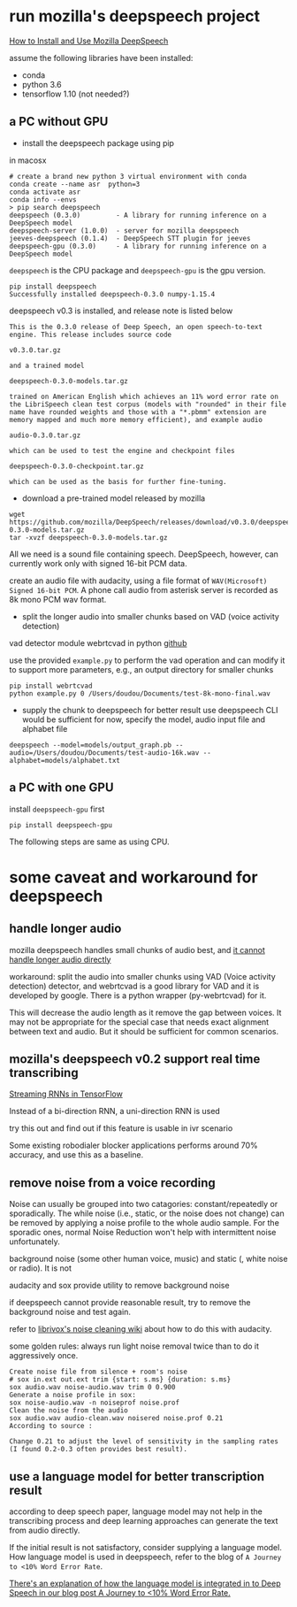# run mozilla's deepspeech project
[How to Install and Use Mozilla DeepSpeech](https://progur.com/2018/02/how-to-use-mozilla-deepspeech-tutorial.html)

assume the following libraries have been installed:
- conda
- python 3.6
- tensorflow 1.10 (not needed?)

## a PC without GPU
- install the deepspeech package using pip

in macosx
```
# create a brand new python 3 virtual environment with conda
conda create --name asr  python=3
conda activate asr
conda info --envs
> pip search deepspeech
deepspeech (0.3.0)         - A library for running inference on a DeepSpeech model
deepspeech-server (1.0.0)  - server for mozilla deepspeech
jeeves-deepspeech (0.1.4)  - DeepSpeech STT plugin for jeeves
deepspeech-gpu (0.3.0)     - A library for running inference on a DeepSpeech model
```

`deepspeech` is the CPU package and `deepspeech-gpu` is the gpu version.

```
pip install deepspeech
Successfully installed deepspeech-0.3.0 numpy-1.15.4
```

deepspeech v0.3 is installed, and release note is listed below
```
This is the 0.3.0 release of Deep Speech, an open speech-to-text engine. This release includes source code

v0.3.0.tar.gz

and a trained model

deepspeech-0.3.0-models.tar.gz

trained on American English which achieves an 11% word error rate on the LibriSpeech clean test corpus (models with "rounded" in their file name have rounded weights and those with a "*.pbmm" extension are memory mapped and much more memory efficient), and example audio

audio-0.3.0.tar.gz

which can be used to test the engine and checkpoint files

deepspeech-0.3.0-checkpoint.tar.gz

which can be used as the basis for further fine-tuning.
```

- download a pre-trained model released by mozilla
```
wget https://github.com/mozilla/DeepSpeech/releases/download/v0.3.0/deepspeech-0.3.0-models.tar.gz
tar -xvzf deepspeech-0.3.0-models.tar.gz
```

All we need is a sound file containing speech. DeepSpeech, however, can currently work only with signed 16-bit PCM data.

create an audio file with audacity, using a file format of `WAV(Microsoft) Signed 16-bit PCM`. A phone call audio from asterisk server is recorded as 8k mono PCM wav format.

- split the longer audio into smaller chunks based on VAD (voice activity detection) 

vad detector module webrtcvad in python
[github](https://github.com/wiseman/py-webrtcvad)

use the provided `example.py` to perform the vad operation and can modify it to support more parameters, e.g., an output directory for smaller chunks

```
pip install webrtcvad
python example.py 0 /Users/doudou/Documents/test-8k-mono-final.wav
```

- supply the chunk to deepspeech for better result
use deepspeech CLI would be sufficient for now, specify the model, audio input file and alphabet file
```
deepspeech --model=models/output_graph.pb --audio=/Users/doudou/Documents/test-audio-16k.wav --alphabet=models/alphabet.txt
```

## a PC with one GPU
install `deepspeech-gpu` first

```
pip install deepspeech-gpu
```

The following steps are same as using CPU.

# some caveat and workaround for deepspeech
## handle longer audio
mozilla deepspeech handles small chunks of audio best, and [it cannot handle longer audio directly](https://discourse.mozilla.org/t/longer-audio-files-with-deep-speech/22784)

workaround: split the audio into smaller chunks using VAD (Voice activity detection) detector, and webrtcvad is a good library for VAD and it is developed by google. There is a python wrapper (py-webrtcvad) for it.

This will decrease the audio length as it remove the gap between voices. It may not be appropriate for the special case that needs exact alignment between text and audio. But it should be sufficient for common scenarios.

## mozilla's deepspeech v0.2 support real time transcribing
[Streaming RNNs in TensorFlow](https://hacks.mozilla.org/2018/09/speech-recognition-deepspeech/)

Instead of a bi-direction RNN, a uni-direction RNN is used

try this out and find out if this feature is usable in ivr scenario

Some existing robodialer blocker applications performs around 70% accuracy, and use this as a baseline.

## remove noise from a voice recording
Noise can usually be grouped into two catagories: constant/repeatedly or sporadically. The while noise (i.e., static, or the noise does not change) can be removed by applying a noise profile to the whole audio sample. For the sporadic ones, normal Noise Reduction won't help with intermittent noise unfortunately.

background noise (some other human voice, music) and static (, white noise or radio). It is not 

audacity and sox provide utility to remove background noise

if deepspeech cannot provide reasonable result, try to remove the background noise and test again.

refer to [librivox's noise cleaning wiki](https://wiki.librivox.org/index.php/Noise_Cleaning) about how to do this with audacity.

some golden rules: always run light noise removal twice than to do it aggressively once.

```
Create noise file from silence + room's noise
# sox in.ext out.ext trim {start: s.ms} {duration: s.ms}
sox audio.wav noise-audio.wav trim 0 0.900
Generate a noise profile in sox:
sox noise-audio.wav -n noiseprof noise.prof
Clean the noise from the audio
sox audio.wav audio-clean.wav noisered noise.prof 0.21
According to source :

Change 0.21 to adjust the level of sensitivity in the sampling rates (I found 0.2-0.3 often provides best result).
```

## use a language model for better transcription result
according to deep speech paper, language model may not help in the transcribing process and deep learning approaches can generate the text from audio directly.

If the initial result is not satisfactory, consider supplying a language model. How language model is used in deepspeech, refer to the blog of `A Journey to <10% Word Error Rate`.

[There's an explanation of how the language model is integrated in to Deep Speech in our blog post A Journey to <10% Word Error Rate.](https://discourse.mozilla.org/t/how-language-model-is-used-in-deepspeech/22947)


